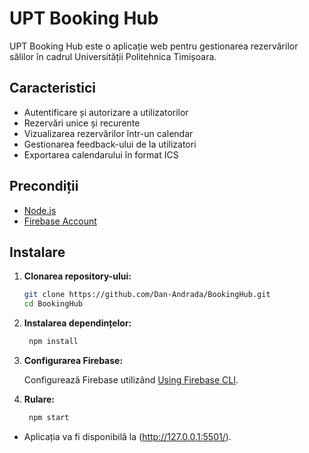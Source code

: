 # UPT Booking Hub

UPT Booking Hub este o aplicație web pentru gestionarea rezervărilor sălilor în cadrul Universității Politehnica Timișoara.

## Caracteristici
- Autentificare și autorizare a utilizatorilor
- Rezervări unice și recurente
- Vizualizarea rezervărilor într-un calendar
- Gestionarea feedback-ului de la utilizatori
- Exportarea calendarului în format ICS

## Precondiții

- [Node.js](https://nodejs.org/en)
- [Firebase Account](https://firebase.google.com/)

## Instalare

1. **Clonarea repository-ului:**

   ```bash
   git clone https://github.com/Dan-Andrada/BookingHub.git
   cd BookingHub

2. **Instalarea dependințelor:**

   ```bash
    npm install

3. **Configurarea Firebase:**

    Configurează Firebase utilizând [Using Firebase CLI](https://firebase.google.com/docs/web/setup).

4. **Rulare:**

   ```bash
    npm start      
*
   Aplicația va fi disponibilă la (http://127.0.0.1:5501/).
